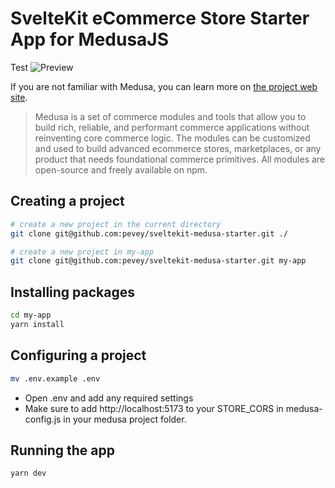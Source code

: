 # SvelteKit eCommerce Store Starter App for MedusaJS
Test
![Preview](https://github.com/pevey/sveltekit-medusa-starter/assets/7490308/e2b4fa4e-eb31-4082-aba3-b1cc26044ca0)

If you are not familiar with Medusa, you can learn more on [the project web site](https://www.medusajs.com/).

> Medusa is a set of commerce modules and tools that allow you to build rich, reliable, and performant commerce applications without reinventing core commerce logic. The modules can be customized and used to build advanced ecommerce stores, marketplaces, or any product that needs foundational commerce primitives. All modules are open-source and freely available on npm.

## Creating a project

```bash
# create a new project in the current directory
git clone git@github.com:pevey/sveltekit-medusa-starter.git ./

# create a new project in my-app
git clone git@github.com:pevey/sveltekit-medusa-starter.git my-app
```

## Installing packages

```bash
cd my-app
yarn install
```

## Configuring a project

```bash
mv .env.example .env
```
- Open .env and add any required settings
- Make sure to add http://localhost:5173 to your STORE_CORS in medusa-config.js in your medusa project folder.

## Running the app

```bash
yarn dev
```

